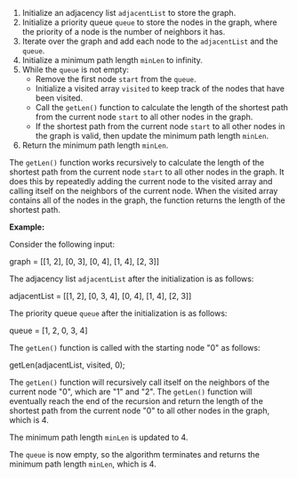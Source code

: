 1. Initialize an adjacency list `adjacentList` to store the graph.
2. Initialize a priority queue `queue` to store the nodes in the graph, where the priority of a node is the number of neighbors it has.
3. Iterate over the graph and add each node to the `adjacentList` and the `queue`.
4. Initialize a minimum path length `minLen` to infinity.
5. While the `queue` is not empty:
    * Remove the first node `start` from the `queue`.
    * Initialize a visited array `visited` to keep track of the nodes that have been visited.
    * Call the `getLen()` function to calculate the length of the shortest path from the current node `start` to all other nodes in the graph.
    * If the shortest path from the current node `start` to all other nodes in the graph is valid, then update the minimum path length `minLen`.
6. Return the minimum path length `minLen`.

The `getLen()` function works recursively to calculate the length of the shortest path from the current node `start` to all other nodes in the graph. It does this by repeatedly adding the current node to the visited array and calling itself on the neighbors of the current node. When the visited array contains all of the nodes in the graph, the function returns the length of the shortest path.

**Example:**

Consider the following input:

graph = [[1, 2], [0, 3], [0, 4], [1, 4], [2, 3]]

The adjacency list `adjacentList` after the initialization is as follows:

adjacentList = [[1, 2], [0, 3, 4], [0, 4], [1, 4], [2, 3]]

The priority queue `queue` after the initialization is as follows:

queue = [1, 2, 0, 3, 4]

The `getLen()` function is called with the starting node "0" as follows:

getLen(adjacentList, visited, 0);

The `getLen()` function will recursively call itself on the neighbors of the current node "0", which are "1" and "2". The `getLen()` function will eventually reach the end of the recursion and return the length of the shortest path from the current node "0" to all other nodes in the graph, which is 4.

The minimum path length `minLen` is updated to 4.

The `queue` is now empty, so the algorithm terminates and returns the minimum path length `minLen`, which is 4.
